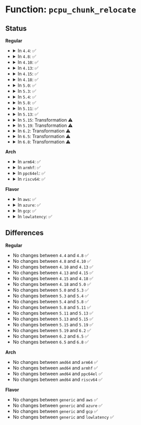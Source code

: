 # Function: <code>pcpu_chunk_relocate</code>

## Status
<b>Regular</b>
<ul>
<li>
<details>
<summary>In <code>4.4</code>: ✅</summary>

```c
void pcpu_chunk_relocate(struct pcpu_chunk *chunk, int oslot);
```

**Collision:** Unique Static

**Inline:** No

**Transformation:** False

**Instances:**

```
In mm/percpu.c (ffffffff811affc0)
Location: mm/percpu.c:365
Inline: False
Direct callers:
  - mm/percpu.c:pcpu_free_area
  - mm/percpu.c:pcpu_alloc_area
  - mm/percpu.c:pcpu_alloc_area
  - mm/percpu.c:pcpu_alloc
  - mm/percpu.c:pcpu_balance_workfn
  - mm/percpu.c:pcpu_setup_first_chunk
```
**Symbols:**

```
ffffffff811affc0-ffffffff811b0075: pcpu_chunk_relocate (STB_LOCAL)
```
</details>
</li>
<li>
<details>
<summary>In <code>4.8</code>: ✅</summary>

```c
void pcpu_chunk_relocate(struct pcpu_chunk *chunk, int oslot);
```

**Collision:** Unique Static

**Inline:** No

**Transformation:** False

**Instances:**

```
In mm/percpu.c (ffffffff811c91e0)
Location: mm/percpu.c:366
Inline: False
Direct callers:
  - mm/percpu.c:pcpu_balance_workfn
  - mm/percpu.c:pcpu_alloc
  - mm/percpu.c:pcpu_free_area
  - mm/percpu.c:pcpu_alloc_area
  - mm/percpu.c:pcpu_alloc_area
  - mm/percpu.c:pcpu_setup_first_chunk
```
**Symbols:**

```
ffffffff811c91e0-ffffffff811c9295: pcpu_chunk_relocate (STB_LOCAL)
```
</details>
</li>
<li>
<details>
<summary>In <code>4.10</code>: ✅</summary>

```c
void pcpu_chunk_relocate(struct pcpu_chunk *chunk, int oslot);
```

**Collision:** Unique Static

**Inline:** No

**Transformation:** False

**Instances:**

```
In mm/percpu.c (ffffffff811d92c0)
Location: mm/percpu.c:366
Inline: False
Direct callers:
  - mm/percpu.c:pcpu_balance_workfn
  - mm/percpu.c:pcpu_alloc
  - mm/percpu.c:pcpu_free_area
  - mm/percpu.c:pcpu_alloc_area
  - mm/percpu.c:pcpu_alloc_area
  - mm/percpu.c:pcpu_setup_first_chunk
```
**Symbols:**

```
ffffffff811d92c0-ffffffff811d9375: pcpu_chunk_relocate (STB_LOCAL)
```
</details>
</li>
<li>
<details>
<summary>In <code>4.13</code>: ✅</summary>

```c
void pcpu_chunk_relocate(struct pcpu_chunk *chunk, int oslot);
```

**Collision:** Unique Static

**Inline:** No

**Transformation:** False

**Instances:**

```
In mm/percpu.c (ffffffff811e20c0)
Location: mm/percpu.c:353
Inline: False
Direct callers:
  - mm/percpu.c:pcpu_balance_workfn
  - mm/percpu.c:pcpu_alloc
  - mm/percpu.c:pcpu_free_area
  - mm/percpu.c:pcpu_alloc_area
  - mm/percpu.c:pcpu_alloc_area
  - mm/percpu.c:pcpu_setup_first_chunk
```
**Symbols:**

```
ffffffff811e20c0-ffffffff811e2157: pcpu_chunk_relocate (STB_LOCAL)
```
</details>
</li>
<li>
<details>
<summary>In <code>4.15</code>: ✅</summary>

```c
void pcpu_chunk_relocate(struct pcpu_chunk *chunk, int oslot);
```

**Collision:** Unique Static

**Inline:** No

**Transformation:** False

**Instances:**

```
In mm/percpu.c (ffffffff811f8060)
Location: mm/percpu.c:499
Inline: False
Direct callers:
  - mm/percpu.c:pcpu_balance_workfn
  - mm/percpu.c:pcpu_alloc
  - mm/percpu.c:pcpu_free_area
  - mm/percpu.c:pcpu_alloc_area
  - mm/percpu.c:pcpu_setup_first_chunk
```
**Symbols:**

```
ffffffff811f8060-ffffffff811f80f8: pcpu_chunk_relocate (STB_LOCAL)
```
</details>
</li>
<li>
<details>
<summary>In <code>4.18</code>: ✅</summary>

```c
void pcpu_chunk_relocate(struct pcpu_chunk *chunk, int oslot);
```

**Collision:** Unique Static

**Inline:** No

**Transformation:** False

**Instances:**

```
In mm/percpu.c (ffffffff81219310)
Location: mm/percpu.c:496
Inline: False
Direct callers:
  - mm/percpu.c:pcpu_balance_workfn
  - mm/percpu.c:pcpu_alloc
  - mm/percpu.c:pcpu_free_area
  - mm/percpu.c:pcpu_alloc_area
  - mm/percpu.c:pcpu_setup_first_chunk
```
**Symbols:**

```
ffffffff81219310-ffffffff812193a6: pcpu_chunk_relocate (STB_LOCAL)
```
</details>
</li>
<li>
<details>
<summary>In <code>5.0</code>: ✅</summary>

```c
void pcpu_chunk_relocate(struct pcpu_chunk *chunk, int oslot);
```

**Collision:** Unique Static

**Inline:** No

**Transformation:** False

**Instances:**

```
In mm/percpu.c (ffffffff8122c270)
Location: mm/percpu.c:504
Inline: False
Direct callers:
  - mm/percpu.c:pcpu_balance_workfn
  - mm/percpu.c:pcpu_alloc
  - mm/percpu.c:pcpu_free_area
  - mm/percpu.c:pcpu_alloc_area
  - mm/percpu.c:pcpu_setup_first_chunk
```
**Symbols:**

```
ffffffff8122c270-ffffffff8122c306: pcpu_chunk_relocate (STB_LOCAL)
```
</details>
</li>
<li>
<details>
<summary>In <code>5.3</code>: ✅</summary>

```c
void pcpu_chunk_relocate(struct pcpu_chunk *chunk, int oslot);
```

**Collision:** Unique Static

**Inline:** No

**Transformation:** False

**Instances:**

```
In mm/percpu.c (ffffffff8123ce10)
Location: mm/percpu.c:554
Inline: False
Direct callers:
  - mm/percpu.c:pcpu_balance_workfn
  - mm/percpu.c:pcpu_alloc
  - mm/percpu.c:pcpu_free_area
  - mm/percpu.c:pcpu_alloc_area
  - mm/percpu.c:pcpu_setup_first_chunk
```
**Symbols:**

```
ffffffff8123ce10-ffffffff8123ce6b: pcpu_chunk_relocate (STB_LOCAL)
```
</details>
</li>
<li>
<details>
<summary>In <code>5.4</code>: ✅</summary>

```c
void pcpu_chunk_relocate(struct pcpu_chunk *chunk, int oslot);
```

**Collision:** Unique Static

**Inline:** No

**Transformation:** False

**Instances:**

```
In mm/percpu.c (ffffffff8124b260)
Location: mm/percpu.c:554
Inline: False
Direct callers:
  - mm/percpu.c:pcpu_balance_workfn
  - mm/percpu.c:pcpu_alloc
  - mm/percpu.c:pcpu_free_area
  - mm/percpu.c:pcpu_alloc_area
  - mm/percpu.c:pcpu_setup_first_chunk
```
**Symbols:**

```
ffffffff8124b260-ffffffff8124b2bb: pcpu_chunk_relocate (STB_LOCAL)
```
</details>
</li>
<li>
<details>
<summary>In <code>5.8</code>: ✅</summary>

```c
void pcpu_chunk_relocate(struct pcpu_chunk *chunk, int oslot);
```

**Collision:** Unique Static

**Inline:** No

**Transformation:** False

**Instances:**

```
In mm/percpu.c (ffffffff81279db0)
Location: mm/percpu.c:528
Inline: False
Direct callers:
  - mm/percpu.c:pcpu_balance_workfn
  - mm/percpu.c:pcpu_alloc
  - mm/percpu.c:pcpu_free_area
  - mm/percpu.c:pcpu_alloc_area
  - mm/percpu.c:pcpu_setup_first_chunk
```
**Symbols:**

```
ffffffff81279db0-ffffffff81279e07: pcpu_chunk_relocate (STB_LOCAL)
```
</details>
</li>
<li>
<details>
<summary>In <code>5.11</code>: ✅</summary>

```c
void pcpu_chunk_relocate(struct pcpu_chunk *chunk, int oslot);
```

**Collision:** Unique Static

**Inline:** No

**Transformation:** False

**Instances:**

```
In mm/percpu.c (ffffffff812846a0)
Location: mm/percpu.c:537
Inline: False
Direct callers:
  - mm/percpu.c:__pcpu_balance_workfn
  - mm/percpu.c:pcpu_alloc
  - mm/percpu.c:pcpu_free_area
  - mm/percpu.c:pcpu_alloc_area
  - mm/percpu.c:pcpu_setup_first_chunk
```
**Symbols:**

```
ffffffff812846a0-ffffffff812846f7: pcpu_chunk_relocate (STB_LOCAL)
```
</details>
</li>
<li>
<details>
<summary>In <code>5.13</code>: ✅</summary>

```c
void pcpu_chunk_relocate(struct pcpu_chunk *chunk, int oslot);
```

**Collision:** Unique Static

**Inline:** No

**Transformation:** False

**Instances:**

```
In mm/percpu.c (ffffffff812892c0)
Location: mm/percpu.c:538
Inline: False
Direct callers:
  - mm/percpu.c:__pcpu_balance_workfn
  - mm/percpu.c:pcpu_alloc
  - mm/percpu.c:pcpu_free_area
  - mm/percpu.c:pcpu_alloc_area
  - mm/percpu.c:pcpu_setup_first_chunk
```
**Symbols:**

```
ffffffff812892c0-ffffffff8128931b: pcpu_chunk_relocate (STB_LOCAL)
```
</details>
</li>
<li>
<details>
<summary>In <code>5.15</code>: Transformation ⚠️</summary>

```c
void pcpu_chunk_relocate(struct pcpu_chunk *chunk, int oslot);
```

**Collision:** Unique Static

**Inline:** No

**Transformation:** True

**Instances:**

```
In mm/percpu.c (0)
Location: mm/percpu.c:559
Inline: False
Direct callers:
  - mm/percpu.c:pcpu_reclaim_populated
  - mm/percpu.c:pcpu_balance_populated
  - mm/percpu.c:pcpu_alloc
  - mm/percpu.c:pcpu_alloc
  - mm/percpu.c:pcpu_free_area
  - mm/percpu.c:pcpu_alloc_area
  - mm/percpu.c:pcpu_setup_first_chunk
```
**Symbols:**

```
ffffffff812c8db0-ffffffff812c8e43: pcpu_chunk_relocate (STB_LOCAL)
ffffffff81cbafc2-ffffffff81cbafd7: pcpu_chunk_relocate.cold (STB_LOCAL)
```
</details>
</li>
<li>
<details>
<summary>In <code>5.19</code>: Transformation ⚠️</summary>

```c
void pcpu_chunk_relocate(struct pcpu_chunk *chunk, int oslot);
```

**Collision:** Unique Static

**Inline:** No

**Transformation:** True

**Instances:**

```
In mm/percpu.c (0)
Location: mm/percpu.c:559
Inline: False
Direct callers:
  - mm/percpu.c:pcpu_reclaim_populated
  - mm/percpu.c:pcpu_balance_populated
  - mm/percpu.c:pcpu_alloc
  - mm/percpu.c:pcpu_alloc
  - mm/percpu.c:pcpu_free_area
  - mm/percpu.c:pcpu_alloc_area
  - mm/percpu.c:pcpu_setup_first_chunk
```
**Symbols:**

```
ffffffff81326a40-ffffffff81326ae2: pcpu_chunk_relocate (STB_LOCAL)
ffffffff81e6cb77-ffffffff81e6cb8c: pcpu_chunk_relocate.cold (STB_LOCAL)
```
</details>
</li>
<li>
<details>
<summary>In <code>6.2</code>: Transformation ⚠️</summary>

```c
void pcpu_chunk_relocate(struct pcpu_chunk *chunk, int oslot);
```

**Collision:** Unique Static

**Inline:** No

**Transformation:** True

**Instances:**

```
In mm/percpu.c (0)
Location: mm/percpu.c:555
Inline: False
Direct callers:
  - mm/percpu.c:pcpu_reclaim_populated
  - mm/percpu.c:pcpu_balance_populated
  - mm/percpu.c:pcpu_alloc
  - mm/percpu.c:pcpu_alloc
  - mm/percpu.c:pcpu_free_area
  - mm/percpu.c:pcpu_alloc_area
  - mm/percpu.c:pcpu_setup_first_chunk
```
**Symbols:**

```
ffffffff8139b4b0-ffffffff8139b552: pcpu_chunk_relocate (STB_LOCAL)
ffffffff82062ffc-ffffffff82063011: pcpu_chunk_relocate.cold (STB_LOCAL)
```
</details>
</li>
<li>
<details>
<summary>In <code>6.5</code>: Transformation ⚠️</summary>

```c
void pcpu_chunk_relocate(struct pcpu_chunk *chunk, int oslot);
```

**Collision:** Unique Static

**Inline:** No

**Transformation:** True

**Instances:**

```
In mm/percpu.c (0)
Location: mm/percpu.c:555
Inline: False
Direct callers:
  - mm/percpu.c:pcpu_reclaim_populated
  - mm/percpu.c:pcpu_balance_populated
  - mm/percpu.c:pcpu_alloc
  - mm/percpu.c:pcpu_alloc
  - mm/percpu.c:pcpu_free_area
  - mm/percpu.c:pcpu_alloc_area
  - mm/percpu.c:pcpu_setup_first_chunk
```
**Symbols:**

```
ffffffff813ce490-ffffffff813ce532: pcpu_chunk_relocate (STB_LOCAL)
ffffffff820e2899-ffffffff820e28ae: pcpu_chunk_relocate.cold (STB_LOCAL)
```
</details>
</li>
<li>
<details>
<summary>In <code>6.8</code>: Transformation ⚠️</summary>

```c
void pcpu_chunk_relocate(struct pcpu_chunk *chunk, int oslot);
```

**Collision:** Unique Static

**Inline:** No

**Transformation:** True

**Instances:**

```
In mm/percpu.c (0)
Location: mm/percpu.c:555
Inline: False
Direct callers:
  - mm/percpu.c:pcpu_reclaim_populated
  - mm/percpu.c:pcpu_balance_populated
  - mm/percpu.c:pcpu_alloc
  - mm/percpu.c:pcpu_alloc
  - mm/percpu.c:pcpu_free_area
  - mm/percpu.c:pcpu_alloc_area
  - mm/percpu.c:pcpu_setup_first_chunk
```
**Symbols:**

```
ffffffff813f8f30-ffffffff813f8fd2: pcpu_chunk_relocate (STB_LOCAL)
ffffffff821bf28a-ffffffff821bf29f: pcpu_chunk_relocate.cold (STB_LOCAL)
```
</details>
</li>
</ul>
<b>Arch</b>
<ul>
<li>
<details>
<summary>In <code>arm64</code>: ✅</summary>

```c
void pcpu_chunk_relocate(struct pcpu_chunk *chunk, int oslot);
```

**Collision:** Unique Static

**Inline:** No

**Transformation:** False

**Instances:**

```
In mm/percpu.c (ffff8000102e13a0)
Location: mm/percpu.c:554
Inline: False
Direct callers:
  - mm/percpu.c:pcpu_balance_workfn
  - mm/percpu.c:pcpu_alloc
  - mm/percpu.c:pcpu_free_area
  - mm/percpu.c:pcpu_alloc_area
  - mm/percpu.c:pcpu_setup_first_chunk
```
**Symbols:**

```
ffff8000102e13a0-ffff8000102e149c: pcpu_chunk_relocate (STB_LOCAL)
```
</details>
</li>
<li>
<details>
<summary>In <code>armhf</code>: ✅</summary>

```c
void pcpu_chunk_relocate(struct pcpu_chunk *chunk, int oslot);
```

**Collision:** Unique Static

**Inline:** No

**Transformation:** False

**Instances:**

```
In mm/percpu.c (c05062e0)
Location: mm/percpu.c:554
Inline: False
Direct callers:
  - mm/percpu.c:pcpu_balance_workfn
  - mm/percpu.c:pcpu_alloc
  - mm/percpu.c:pcpu_free_area
  - mm/percpu.c:pcpu_alloc_area
  - mm/percpu.c:pcpu_setup_first_chunk
```
**Symbols:**

```
c05062e0-c05063a8: pcpu_chunk_relocate (STB_LOCAL)
```
</details>
</li>
<li>
<details>
<summary>In <code>ppc64el</code>: ✅</summary>

```c
void pcpu_chunk_relocate(struct pcpu_chunk *chunk, int oslot);
```

**Collision:** Unique Static

**Inline:** No

**Transformation:** False

**Instances:**

```
In mm/percpu.c (c0000000003a1de0)
Location: mm/percpu.c:554
Inline: False
Direct callers:
  - mm/percpu.c:pcpu_balance_workfn
  - mm/percpu.c:pcpu_alloc
  - mm/percpu.c:pcpu_free_area
  - mm/percpu.c:pcpu_free_area
  - mm/percpu.c:pcpu_alloc_area
  - mm/percpu.c:pcpu_setup_first_chunk
```
**Symbols:**

```
c0000000003a1de0-c0000000003a1ed4: pcpu_chunk_relocate (STB_LOCAL)
```
</details>
</li>
<li>
<details>
<summary>In <code>riscv64</code>: ✅</summary>

```c
void pcpu_chunk_relocate(struct pcpu_chunk *chunk, int oslot);
```

**Collision:** Unique Static

**Inline:** No

**Transformation:** False

**Instances:**

```
In mm/percpu.c (ffffffe0001f8d74)
Location: mm/percpu.c:554
Inline: False
Direct callers:
  - mm/percpu.c:pcpu_balance_workfn
  - mm/percpu.c:pcpu_alloc
  - mm/percpu.c:pcpu_free_area
  - mm/percpu.c:pcpu_alloc_area
  - mm/percpu.c:pcpu_setup_first_chunk
```
**Symbols:**

```
ffffffe0001f8d74-ffffffe0001f8df6: pcpu_chunk_relocate (STB_LOCAL)
```
</details>
</li>
</ul>
<b>Flavor</b>
<ul>
<li>
<details>
<summary>In <code>aws</code>: ✅</summary>

```c
void pcpu_chunk_relocate(struct pcpu_chunk *chunk, int oslot);
```

**Collision:** Unique Static

**Inline:** No

**Transformation:** False

**Instances:**

```
In mm/percpu.c (ffffffff812438b0)
Location: mm/percpu.c:554
Inline: False
Direct callers:
  - mm/percpu.c:pcpu_balance_workfn
  - mm/percpu.c:pcpu_alloc
  - mm/percpu.c:pcpu_free_area
  - mm/percpu.c:pcpu_alloc_area
  - mm/percpu.c:pcpu_setup_first_chunk
```
**Symbols:**

```
ffffffff812438b0-ffffffff8124390b: pcpu_chunk_relocate (STB_LOCAL)
```
</details>
</li>
<li>
<details>
<summary>In <code>azure</code>: ✅</summary>

```c
void pcpu_chunk_relocate(struct pcpu_chunk *chunk, int oslot);
```

**Collision:** Unique Static

**Inline:** No

**Transformation:** False

**Instances:**

```
In mm/percpu.c (ffffffff81236880)
Location: mm/percpu.c:554
Inline: False
Direct callers:
  - mm/percpu.c:pcpu_balance_workfn
  - mm/percpu.c:pcpu_alloc
  - mm/percpu.c:pcpu_free_area
  - mm/percpu.c:pcpu_alloc_area
  - mm/percpu.c:pcpu_setup_first_chunk
```
**Symbols:**

```
ffffffff81236880-ffffffff812368db: pcpu_chunk_relocate (STB_LOCAL)
```
</details>
</li>
<li>
<details>
<summary>In <code>gcp</code>: ✅</summary>

```c
void pcpu_chunk_relocate(struct pcpu_chunk *chunk, int oslot);
```

**Collision:** Unique Static

**Inline:** No

**Transformation:** False

**Instances:**

```
In mm/percpu.c (ffffffff81241650)
Location: mm/percpu.c:554
Inline: False
Direct callers:
  - mm/percpu.c:pcpu_balance_workfn
  - mm/percpu.c:pcpu_alloc
  - mm/percpu.c:pcpu_free_area
  - mm/percpu.c:pcpu_alloc_area
  - mm/percpu.c:pcpu_setup_first_chunk
```
**Symbols:**

```
ffffffff81241650-ffffffff812416ab: pcpu_chunk_relocate (STB_LOCAL)
```
</details>
</li>
<li>
<details>
<summary>In <code>lowlatency</code>: ✅</summary>

```c
void pcpu_chunk_relocate(struct pcpu_chunk *chunk, int oslot);
```

**Collision:** Unique Static

**Inline:** No

**Transformation:** False

**Instances:**

```
In mm/percpu.c (ffffffff81250dd0)
Location: mm/percpu.c:554
Inline: False
Direct callers:
  - mm/percpu.c:pcpu_balance_workfn
  - mm/percpu.c:pcpu_alloc
  - mm/percpu.c:pcpu_free_area
  - mm/percpu.c:pcpu_alloc_area
  - mm/percpu.c:pcpu_setup_first_chunk
```
**Symbols:**

```
ffffffff81250dd0-ffffffff81250e2b: pcpu_chunk_relocate (STB_LOCAL)
```
</details>
</li>
</ul>

## Differences
<b>Regular</b>
<ul>
<li>
No changes between <code>4.4</code> and <code>4.8</code> ✅
</li>
<li>
No changes between <code>4.8</code> and <code>4.10</code> ✅
</li>
<li>
No changes between <code>4.10</code> and <code>4.13</code> ✅
</li>
<li>
No changes between <code>4.13</code> and <code>4.15</code> ✅
</li>
<li>
No changes between <code>4.15</code> and <code>4.18</code> ✅
</li>
<li>
No changes between <code>4.18</code> and <code>5.0</code> ✅
</li>
<li>
No changes between <code>5.0</code> and <code>5.3</code> ✅
</li>
<li>
No changes between <code>5.3</code> and <code>5.4</code> ✅
</li>
<li>
No changes between <code>5.4</code> and <code>5.8</code> ✅
</li>
<li>
No changes between <code>5.8</code> and <code>5.11</code> ✅
</li>
<li>
No changes between <code>5.11</code> and <code>5.13</code> ✅
</li>
<li>
No changes between <code>5.13</code> and <code>5.15</code> ✅
</li>
<li>
No changes between <code>5.15</code> and <code>5.19</code> ✅
</li>
<li>
No changes between <code>5.19</code> and <code>6.2</code> ✅
</li>
<li>
No changes between <code>6.2</code> and <code>6.5</code> ✅
</li>
<li>
No changes between <code>6.5</code> and <code>6.8</code> ✅
</li>
</ul>
<b>Arch</b>
<ul>
<li>
No changes between <code>amd64</code> and <code>arm64</code> ✅
</li>
<li>
No changes between <code>amd64</code> and <code>armhf</code> ✅
</li>
<li>
No changes between <code>amd64</code> and <code>ppc64el</code> ✅
</li>
<li>
No changes between <code>amd64</code> and <code>riscv64</code> ✅
</li>
</ul>
<b>Flavor</b>
<ul>
<li>
No changes between <code>generic</code> and <code>aws</code> ✅
</li>
<li>
No changes between <code>generic</code> and <code>azure</code> ✅
</li>
<li>
No changes between <code>generic</code> and <code>gcp</code> ✅
</li>
<li>
No changes between <code>generic</code> and <code>lowlatency</code> ✅
</li>
</ul>
